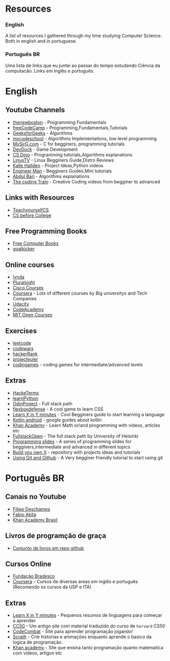 # Resources

### English
A list of resources I gathered through my time studying Computer Science. Both in english and in portuguese.

### Português BR
Uma lista de links que eu juntei ao passar do tempo estudando Ciência da computacão. Links em Inglês e português.

# English

## Youtube Channels

- [thenewboston](https://www.youtube.com/user/thenewboston) - Programming Fundamentals
- [freeCodeCamp](https://www.youtube.com/channel/UC8butISFwT-Wl7EV0hUK0BQ) - Programming,Fundamentals,Tutorials
- [GeeksforGeeks](https://www.youtube.com/channel/UC0RhatS1pyxInC00YKjjBqQ) - Algorithms
- [mycodeschool](https://www.youtube.com/channel/UClEEsT7DkdVO_fkrBw0OTrA) - Algorithms Implementations, low level programming
- [MySirG.com](https://www.youtube.com/channel/UCkGS_3D0HEzfflFnG0bD24A) - C for begginers, programming tutorials
- [DevDuck](https://www.youtube.com/c/DevDuck) - Game Development
- [CS Dojo](https://www.youtube.com/c/CSDojo/videos) - Programming tutorials,Algorithms explanations
- [LinuxTV](https://www.youtube.com/channel/UChkws8rD7PNNITF17q1wOCw) - Linux Begginers Guide,Distro Reviews
- [Kalle Hallden](https://www.youtube.com/channel/UCWr0mx597DnSGLFk1WfvSkQ) - Project Ideas,Python videos
- [Engineer Man](https://www.youtube.com/c/EngineerMan/featured) - Begginers Guides,Mini tutorials
- [Abdul Bari](https://www.youtube.com/channel/UCZCFT11CWBi3MHNlGf019nw?app=desktop) - Algorithms explanations
- [The coding Train](https://www.youtube.com/c/TheCodingTrain/featured) - Creative Coding videos from begginer to advanced

## Links with Resources
- [TeachyourselfCS](https://teachyourselfcs.com/)
- [CS before College](https://www.computerscience.org/resources/computer-science-before-college/)

## Free Programming Books
- [Free Computer Books](http://freecomputerbooks.com/)
- [goalkicker](https://goalkicker.com/)

## Online courses
- [lynda](https://www.lynda.com/)
- [Pluralsight](https://www.pluralsight.com/)
- [Cisco Courses](https://www.netacad.com/)
- [Coursera](https://www.coursera.org/) - Lots of different courses by Big universitys and Tech Companies
- [Udacity](https://www.udacity.com/)
- [CodeAcademy](https://www.codecademy.com/)
- [MIT Open Courses](https://ocw.mit.edu/index.htm)

## Exercises
- [leetcode](https://leetcode.com/)
- [codewars](https://www.codewars.com/)
- [hackerRank](https://www.hackerrank.com/)
- [projecteuler](https://projecteuler.net/)
- [codingames](https://www.codingame.com/start) - coding games for intermediate/advanced levels

## Extras
- [HackeTerms](https://www.hackterms.com/)
- [learnPython](https://www.learnpython.org/)
- [OdinProject](https://www.theodinproject.com/) - Full stack path
- [flexboxdefense](http://www.flexboxdefense.com/) - A cool game to learn CSS
- [Learn X in Y minutes](https://learnxinyminutes.com/) - Cool Begginers guide to start learning a language
- [Kotlin android](https://developer.android.com/courses) - google guides about kotlin
- [Khan Academy](https://www.khanacademy.org/) - Learn Math or/and programming with videos, articles etc
- [FullstackOpen](https://fullstackopen.com/en/) - The full stack path by University of Helsinki
- [Programming slides](https://marko-knoebl.github.io/slides/) - A series of programming slides for begginers,intermediate and advanced in different topics
- [Build you own X](https://github.com/joaozangeli/build-your-own-x) - repository with projects ideas and tutorials
- [Using Git and Github](https://www.notion.so/Git-GitHub-61bc81766b2e4c7d9a346db3078ce833) - A Very begginer friendly tutorial to start using git

# Português BR

## Canais no Youtube
- [Filipe Deschamps](https://www.youtube.com/channel/UCU5JicSrEM5A63jkJ2QvGYw)
- [Fabio Akita](https://www.youtube.com/user/AkitaOnRails)
- [Khan Academy Brasil](https://www.youtube.com/channel/UCXj2oSzwg6G0iBjKg33joMQ)

## Livros de programção de graça
- [Conjunto de livros em repo github](https://github.com/xstpl/Livros-1)

## Cursos Online
- [Fundação Bradesco](https://www.ev.org.br/Cursos)
- [Coursera](https://www.coursera.org/browse/computer-science?facets=languages%3APortuguese+%28Brazil%29%2CcategoryMultiTag%3Acomputer-science) - Cursos de diversas areas em inglês e português (Recomendo os cursos da USP e ITA)

## Extras
- [Learn X in Y minutes](https://learnxinyminutes.com/) - Pequenos resumos de linguagens para começar a aprender
- [CC50](https://cc50.com.br/) - Um antigo site com material traduzido do curso de `harvard` CS50
- [CodeCombat](https://br.codecombat.com/) - Site para aprender programação jogando!
- [Scrath](https://scratch.mit.edu/) - Crie historias e animações enquanto aprende o basico da logica de programação.
- [Khan academy](https://pt.khanacademy.org/) - Site que ensina tanto programação quanto matematica com videos, artigos etc
